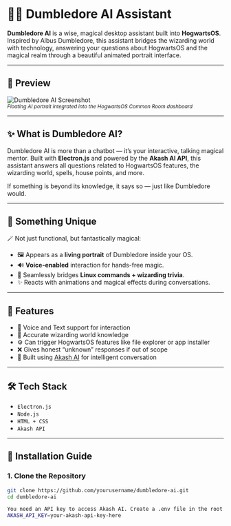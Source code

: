 # 🧙‍♂️ Dumbledore AI Assistant

**Dumbledore AI** is a wise, magical desktop assistant built into **HogwartsOS**. Inspired by Albus Dumbledore, this assistant bridges the wizarding world with technology, answering your questions about HogwartsOS and the magical realm through a beautiful animated portrait interface.

---

## 📸 Preview

![Dumbledore AI Screenshot](./assets/dumbledore-ai-preview.png)  
<sub>*Floating AI portrait integrated into the HogwartsOS Common Room dashboard*</sub>

---

## ✨ What is Dumbledore AI?

Dumbledore AI is more than a chatbot — it’s your interactive, talking magical mentor. Built with **Electron.js** and powered by the **Akash AI API**, this assistant answers all questions related to HogwartsOS features, the wizarding world, spells, house points, and more.

If something is beyond its knowledge, it says so — just like Dumbledore would.

---

## 🌟 Something Unique

🪄 Not just functional, but fantastically magical:

- 🖼️ Appears as a **living portrait** of Dumbledore inside your OS.
- 🔊 **Voice-enabled** interaction for hands-free magic.
- 🧠 Seamlessly bridges **Linux commands + wizarding trivia**.
- ✨ Reacts with animations and magical effects during conversations.

---

## 🧠 Features

- 🎤 Voice and Text support for interaction
- 🧙 Accurate wizarding world knowledge
- ⚙️ Can trigger HogwartsOS features like file explorer or app installer
- ❌ Gives honest “unknown” responses if out of scope
- 🔗 Built using [Akash AI](https://akashai.example.com) for intelligent conversation

---

## 🛠️ Tech Stack

- `Electron.js`
- `Node.js`
- `HTML + CSS`
- `Akash API`

---

## 🚀 Installation Guide

### 1. Clone the Repository

```bash
git clone https://github.com/yourusername/dumbledore-ai.git
cd dumbledore-ai

You need an API key to access Akash AI. Create a .env file in the root directory:
AKASH_API_KEY=your-akash-api-key-here


